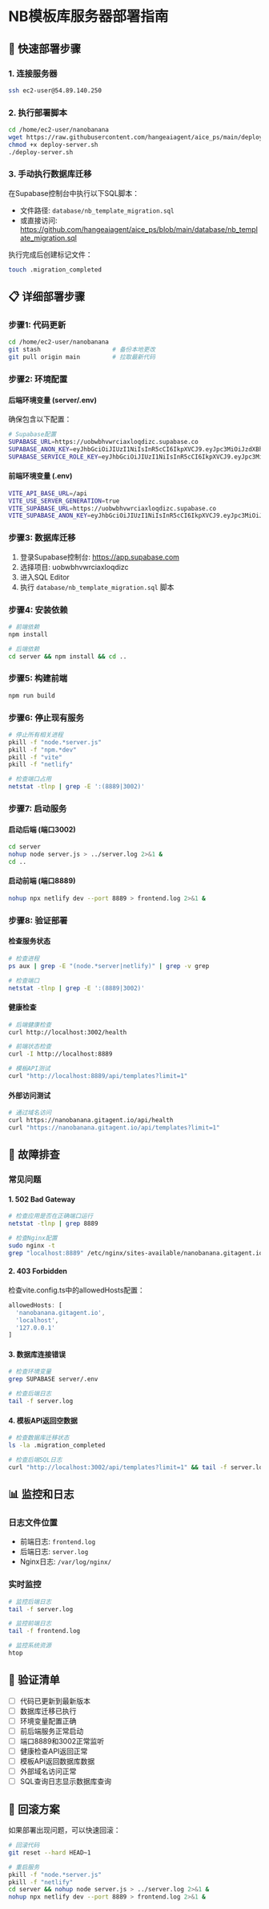 # NB模板库服务器部署指南

## 🚀 快速部署步骤

### 1. 连接服务器
```bash
ssh ec2-user@54.89.140.250
```

### 2. 执行部署脚本
```bash
cd /home/ec2-user/nanobanana
wget https://raw.githubusercontent.com/hangeaiagent/aice_ps/main/deploy-server.sh
chmod +x deploy-server.sh
./deploy-server.sh
```

### 3. 手动执行数据库迁移
在Supabase控制台中执行以下SQL脚本：
- 文件路径: `database/nb_template_migration.sql`
- 或直接访问: https://github.com/hangeaiagent/aice_ps/blob/main/database/nb_template_migration.sql

执行完成后创建标记文件：
```bash
touch .migration_completed
```

## 📋 详细部署步骤

### 步骤1: 代码更新
```bash
cd /home/ec2-user/nanobanana
git stash                    # 备份本地更改
git pull origin main         # 拉取最新代码
```

### 步骤2: 环境配置

#### 后端环境变量 (server/.env)
确保包含以下配置：
```bash
# Supabase配置
SUPABASE_URL=https://uobwbhvwrciaxloqdizc.supabase.co
SUPABASE_ANON_KEY=eyJhbGciOiJIUzI1NiIsInR5cCI6IkpXVCJ9.eyJpc3MiOiJzdXBhYmFzZSIsInJlZiI6InVvYndiaHZ3cmNpYXhsb3FkaXpjIiwicm9sZSI6ImFub24iLCJpYXQiOjE3NDcwNzEyNjYsImV4cCI6MjA2MjY0NzI2Nn0.x9Tti06ZF90B2YPg-AeVvT_tf4qOcOYcHWle6L3OVtc
SUPABASE_SERVICE_ROLE_KEY=eyJhbGciOiJIUzI1NiIsInR5cCI6IkpXVCJ9.eyJpc3MiOiJzdXBhYmFzZSIsInJlZiI6InVvYndiaHZ3cmNpYXhsb3FkaXpjIiwicm9sZSI6InNlcnZpY2Vfcm9sZSIsImlhdCI6MTc0NzA3MTI2NiwiZXhwIjoyMDYyNjQ3MjY2fQ.ryRmf_i-EYRweVLL4fj4acwifoknqgTbIomL-S22Zmo
```

#### 前端环境变量 (.env)
```bash
VITE_API_BASE_URL=/api
VITE_USE_SERVER_GENERATION=true
VITE_SUPABASE_URL=https://uobwbhvwrciaxloqdizc.supabase.co
VITE_SUPABASE_ANON_KEY=eyJhbGciOiJIUzI1NiIsInR5cCI6IkpXVCJ9.eyJpc3MiOiJzdXBhYmFzZSIsInJlZiI6InVvYndiaHZ3cmNpYXhsb3FkaXpjIiwicm9sZSI6ImFub24iLCJpYXQiOjE3NDcwNzEyNjYsImV4cCI6MjA2MjY0NzI2Nn0.x9Tti06ZF90B2YPg-AeVvT_tf4qOcOYcHWle6L3OVtc
```

### 步骤3: 数据库迁移
1. 登录Supabase控制台: https://app.supabase.com
2. 选择项目: uobwbhvwrciaxloqdizc
3. 进入SQL Editor
4. 执行 `database/nb_template_migration.sql` 脚本

### 步骤4: 安装依赖
```bash
# 前端依赖
npm install

# 后端依赖
cd server && npm install && cd ..
```

### 步骤5: 构建前端
```bash
npm run build
```

### 步骤6: 停止现有服务
```bash
# 停止所有相关进程
pkill -f "node.*server.js"
pkill -f "npm.*dev"
pkill -f "vite"
pkill -f "netlify"

# 检查端口占用
netstat -tlnp | grep -E ':(8889|3002)'
```

### 步骤7: 启动服务

#### 启动后端 (端口3002)
```bash
cd server
nohup node server.js > ../server.log 2>&1 &
cd ..
```

#### 启动前端 (端口8889)
```bash
nohup npx netlify dev --port 8889 > frontend.log 2>&1 &
```

### 步骤8: 验证部署

#### 检查服务状态
```bash
# 检查进程
ps aux | grep -E "(node.*server|netlify)" | grep -v grep

# 检查端口
netstat -tlnp | grep -E ':(8889|3002)'
```

#### 健康检查
```bash
# 后端健康检查
curl http://localhost:3002/health

# 前端状态检查
curl -I http://localhost:8889

# 模板API测试
curl "http://localhost:8889/api/templates?limit=1"
```

#### 外部访问测试
```bash
# 通过域名访问
curl https://nanobanana.gitagent.io/api/health
curl "https://nanobanana.gitagent.io/api/templates?limit=1"
```

## 🔧 故障排查

### 常见问题

#### 1. 502 Bad Gateway
```bash
# 检查应用是否在正确端口运行
netstat -tlnp | grep 8889

# 检查Nginx配置
sudo nginx -t
grep "localhost:8889" /etc/nginx/sites-available/nanobanana.gitagent.io
```

#### 2. 403 Forbidden
检查vite.config.ts中的allowedHosts配置：
```javascript
allowedHosts: [
  'nanobanana.gitagent.io',
  'localhost',
  '127.0.0.1'
]
```

#### 3. 数据库连接错误
```bash
# 检查环境变量
grep SUPABASE server/.env

# 检查后端日志
tail -f server.log
```

#### 4. 模板API返回空数据
```bash
# 检查数据库迁移状态
ls -la .migration_completed

# 检查后端SQL日志
curl "http://localhost:3002/api/templates?limit=1" && tail -f server.log
```

## 📊 监控和日志

### 日志文件位置
- 前端日志: `frontend.log`
- 后端日志: `server.log`
- Nginx日志: `/var/log/nginx/`

### 实时监控
```bash
# 监控后端日志
tail -f server.log

# 监控前端日志
tail -f frontend.log

# 监控系统资源
htop
```

## 🎯 验证清单

- [ ] 代码已更新到最新版本
- [ ] 数据库迁移已执行
- [ ] 环境变量配置正确
- [ ] 前后端服务正常启动
- [ ] 端口8889和3002正常监听
- [ ] 健康检查API返回正常
- [ ] 模板API返回数据库数据
- [ ] 外部域名访问正常
- [ ] SQL查询日志显示数据库查询

## 🔄 回滚方案

如果部署出现问题，可以快速回滚：

```bash
# 回滚代码
git reset --hard HEAD~1

# 重启服务
pkill -f "node.*server.js"
pkill -f "netlify"
cd server && nohup node server.js > ../server.log 2>&1 &
nohup npx netlify dev --port 8889 > frontend.log 2>&1 &
```
